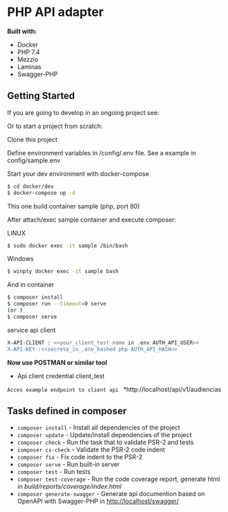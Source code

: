 # PHP API adapter

**Built with:**
- Docker
- PHP 7.4
- Mezzio
- Laminas
- Swagger-PHP


## Getting Started


If you are going to develop in an ongoing project see:


Or to start a project from scratch:

Clone this project

Define environment variables in /config/.env file. See a example in config/sample.env

Start your dev environment with docker-compose

```bash
$ cd docker/dev
$ docker-compose up -d
```

This one build container sample (php, port 80) 

After attach/exec sample container and execute composer:

LINUX

```bash
$ sudo docker exec -it sample /bin/bash
```

Windows

```bash
$ winpty docker exec -it sample bash
```

And in container

```bash
$ composer install
$ composer run --timeout=0 serve 
(or )
$ composer serve
```


service api client

```bash
X-API-CLIENT : <<your_client_test_name in .env AUTH_API_USER>>
X-API-KEY :<<secrete_in_.env_hashed php AUTH_API_HASH>>
```
**Now use POSTMAN or similar tool**

- Api client credential client_test

`Acces example endpoint to client api ` *http://localhost/api/v1/audiencias


## Tasks defined in composer

- `composer install` - Install all dependencies of the project
- `composer update` - Update/install dependencies of the project
- `composer check` - Run the task that to validate PSR-2 and tests
- `composer cs-check` - Validate the PSR-2 code indent
- `composer fix` - Fix code indent to the PSR-2
- `composer serve` - Run built-in server
- `composer test` - Run tests
- `composer test-coverage` - Run the code coverage report, generate html in *build/reports/coverage/index.html*
- `composer generate-swagger` - Generate api documention based on OpenAPI with Swagger-PHP in [http://localhost/swagger/](http://localhost/swagger/)



